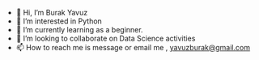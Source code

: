 - 👋 Hi, I’m Burak Yavuz
- 👀 I’m interested in Python 
- 🌱 I’m currently learning as a beginner.
- 💞️ I’m looking to collaborate on Data Science activities
- 📫 How to reach me is message or email me , yavuzburak@gmail.com

<!---
eburyav/eburyav is a ✨ special ✨ repository because its `README.md` (this file) appears on your GitHub profile.
You can click the Preview link to take a look at your changes.
--->
